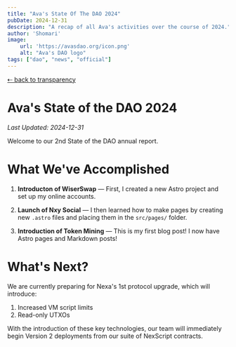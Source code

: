 ```yaml
---
title: "Ava's State Of The DAO 2024"
pubDate: 2024-12-31
description: "A recap of all Ava's activities over the course of 2024."
author: 'Shomari'
image:
    url: 'https://avasdao.org/icon.png'
    alt: "Ava's DAO logo"
tags: ["dao", "news", "official"]
---
```


<main class="max-w-5xl p-5 mx-auto leading-9">

<a href="/transparency" class="text-sm font-medium text-slate-500 tracking-wider hover:text-rose-400">
    ⇠ back to transparency
</a>

<h1 class="py-5 text-5xl text-center font-light text-rose-500">
    Ava's State of the DAO <span class="font-bold">2024</span>
</h1>

_Last Updated: 2024-12-31_

Welcome to our 2nd State of the DAO annual report.


<h1 class="mt-5 text-3xl font-light text-rose-500">
    What We've Accomplished
</h1>

1. __Introducton of WiserSwap__ — First, I created a new Astro project and set up my online accounts.

2. __Launch of Nxy Social__ — I then learned how to make pages by creating new `.astro` files and placing them in the `src/pages/` folder.

3. __Introduction of Token Mining__ — This is my first blog post! I now have Astro pages and Markdown posts!


<h1 class="mt-5 text-3xl font-light text-rose-500">
    What's Next?
</h1>

We are currently preparing for Nexa's 1st protocol upgrade, which will introduce:

<ol class="pl-10 list-decimal">
    <li>Increased VM script limits</li>
    <li>Read-only UTXOs</li>
</ol>

With the introduction of these key technologies, our team will immediately begin Version 2 deployments from our suite of NexScript contracts.

</main>
